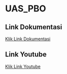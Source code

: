 # UAS_PBO

## Link Dokumentasi
[Klik Link Dokumentasi](https://drive.google.com/file/d/1Pz3PUcMKJIX4GOllC4Fb8yWgKSPlvPlR/view?usp=share_link)

## Link Youtube
[Klik Link Youtube](https://youtu.be/nOTsMjsfSio)